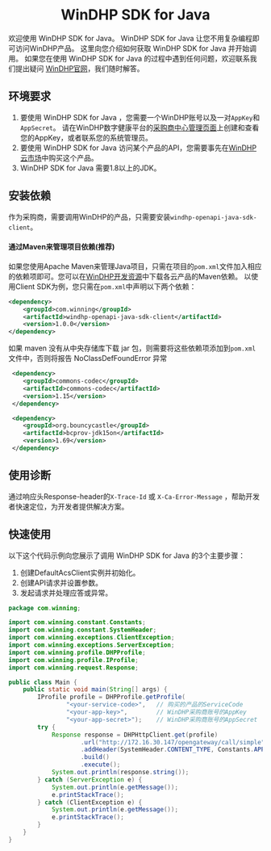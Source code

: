 <h1 align="center">WinDHP SDK for Java</h1>


欢迎使用 WinDHP SDK for Java。
WinDHP SDK for Java 让您不用复杂编程即可访问WinDHP产品。
这里向您介绍如何获取 WinDHP SDK for Java 并开始调用。
如果您在使用 WinDHP SDK for Java 的过程中遇到任何问题，欢迎联系我们提出疑问 [WinDHP官网](http://172.16.9.131/contact)，我们随时解答。

## 环境要求
1. 要使用 WinDHP SDK for Java ，您需要一个WinDHP账号以及一对`AppKey`和`AppSecret`。 请在WinDHP数字健康平台的[采购商中心管理页面](http://172.16.9.131/crm/#/index)上创建和查看您的AppKey，或者联系您的系统管理员。
2. 要使用 WinDHP SDK for Java 访问某个产品的API，您需要事先在[WinDHP云市场](http://172.16.9.131/market/#/api/list)中购买这个产品。
3. WinDHP SDK for Java 需要1.8以上的JDK。

## 安装依赖
作为采购商，需要调用WinDHP的产品，只需要安装`windhp-openapi-java-sdk-client`。
#### 通过Maven来管理项目依赖(推荐)
如果您使用Apache Maven来管理Java项目，只需在项目的`pom.xml`文件加入相应的依赖项即可。您可以在[WinDHP开发资源](http://172.16.9.131/cooperate)中下载各云产品的Maven依赖。
以使用Client SDK为例，您只需在`pom.xml`中声明以下两个依赖：
```xml
<dependency>
    <groupId>com.winning</groupId>
    <artifactId>windhp-openapi-java-sdk-client</artifactId>
    <version>1.0.0</version>
</dependency>
```

如果 maven 没有从中央存储库下载 jar 包，则需要将这些依赖项添加到`pom.xml`文件中，否则将报告 NoClassDefFoundError 异常
```xml
 <dependency>
    <groupId>commons-codec</groupId>
    <artifactId>commons-codec</artifactId>
    <version>1.15</version>
 </dependency>

 <dependency>    
    <groupId>org.bouncycastle</groupId>
    <artifactId>bcprov-jdk15on</artifactId>
    <version>1.69</version>
 </dependency>
```

## 使用诊断
通过响应头Response-header的`X-Trace-Id` 或 `X-Ca-Error-Message` ，帮助开发者快速定位，为开发者提供解决方案。

## 快速使用

以下这个代码示例向您展示了调用 WinDHP SDK for Java 的3个主要步骤：
1. 创建DefaultAcsClient实例并初始化。
2. 创建API请求并设置参数。
3. 发起请求并处理应答或异常。

```java
package com.winning;

import com.winning.constant.Constants;
import com.winning.constant.SystemHeader;
import com.winning.exceptions.ClientException;
import com.winning.exceptions.ServerException;
import com.winning.profile.DHPProfile;
import com.winning.profile.IProfile;
import com.winning.request.Response;

public class Main {
    public static void main(String[] args) {
        IProfile profile = DHPProfile.getProfile(
                "<your-service-code>",   // 购买的产品的ServiceCode
                "<your-app-key>",        // WinDHP采购商账号的AppKey
                "<your-app-secret>");    // WinDHP采购商账号的AppSecret
        try {
            Response response = DHPHttpClient.get(profile)
                    .url("http://172.16.30.147/opengateway/call/simple")
                    .addHeader(SystemHeader.CONTENT_TYPE, Constants.APPLICATION_JSON)
                    .build()
                    .execute();
            System.out.println(response.string());
        } catch (ServerException e) {
            System.out.println(e.getMessage());
            e.printStackTrace();
        } catch (ClientException e) {
            System.out.println(e.getMessage());
            e.printStackTrace();
        }
    }
}
```



